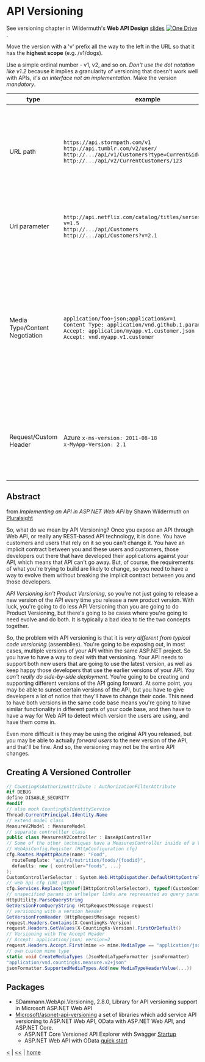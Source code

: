# API Versioning

See versioning chapter in Wildermuth's __Web API Design__ [slides](https://onedrive.live.com/embed?cid=B3A4DB2490C51CCD&resid=B3A4DB2490C51CCD%21204889&authkey=AJdXhKx3Nh8gzvo&em=2)
[![One Drive](https://img.shields.io/badge/One-Drive-blue.svg)](https://onedrive.live.com/embed?cid=B3A4DB2490C51CCD&resid=B3A4DB2490C51CCD%21204889&authkey=AJdXhKx3Nh8gzvo&em=2).

Move the version with a 'v' prefix all the way to the left in the URL so that it has the **highest scope** (e.g. /v1/dogs).

Use a simple ordinal number - v1, v2, and so on. _Don't use the dot notation like v1.2_ because it implies a granularity of versioning that doesn't work well with APIs, _it's an interface not an implementation_. Make the version _mandatory_.

type | example | info | pro | con
--- | --- | --- | --- | ---
URL path | `https://api.stormpath.com/v1`<br> `http://api.tumblr.com/v2/user/`<br/> `http://.../api/v1/Customers?type=Current&id=123`<br> `http://.../api/v2/CurrentCustomers/123` | version embedded in URI path<br> everything after `v` subject to change | Simple to segregate old APIs for backwards compatibility | a lot of client changes on version upgrade<br> increases URI surface to support(tech debt), upgraded v2 and former v1 bug fixes<br>
Uri parameter | `http://api.netflix.com/catalog/titles/series/70023522?v=1.5`<br/> `http://.../api/Customers`<br/> `http://.../api/Customers?v=2.1` | semantically same with URI path versioning | without version => latest<br/> Little client change as versions mature | surprise clients with changes not expected<br/>
Media Type/Content Negotiation | `application/foo+json;application&v=1`<br> `Content Type: application/vnd.github.1.param+json`<br/> `Accept: application/myapp.v1.customer.json`<br/> `Accept: vnd.myapp.v1.customer` | Instead of using standard MIME types, use custom.<br/> Can include information in Accept Header<br/> Alternatively can create own MIME type. | Increasingly popular because separated from the surface area of the API itself<br/> Packages API and Resource Versioning in one<br/> Removes versioning from API so clients don't have to change | Can encourage increased versioning which causes more code churning
Request/Custom Header | Azure `x-ms-version: 2011-08-18`<br> `x-MyApp-Version: 2.1` | Should be a header value that is only of value to your API<br/> Common to use API Date instead of number | Separates Versioning from API call signatures<br/> Not tied to resource versioning (e.g. Content Type) | Adds complexity - adding headers isn't easy on all platforms


## Abstract

from _Implementing an API in ASP.NET Web API_ by Shawn Wildermuth on [Pluralsight](https://app.pluralsight.com/library/courses/implementing-restful-aspdotnet-web-api/)

So, what do we mean by API Versioning? Once you expose an API through Web API, or really any REST-based API technology, it is done. You have customers and users that rely on it so you can't change it. You have an implicit contract between you and these users and customers, those developers out there that have developed their applications against your API, which means that API can't go away. But, of course, the requirements of what you're trying to build are likely to change, so you need to have a way to evolve them without breaking the implicit contract between you and those developers.

_API Versioning isn't Product Versioning_, so you're not just going to release a new version of the API every time you release a new product version. With luck, you're going to do less API Versioning than you are going to do Product Versioning, but there's going to be cases where you're going to need evolve and do both. It is typically a bad idea to tie the two concepts together.

So, the problem with API versioning is that it is _very different from typical code versioning_ (assemblies).
You're going to be exposing out, in most cases, multiple versions of your API within the same ASP.NET project.
So you have to have a way to deal with that versioning.
Your API needs to support both new users that are going to use the latest version, as well as keep happy those developers that use the earlier versions of your API.
_You can't really do side-by-side deployment_. You're going to be creating and supporting different versions of the API going forward. At some point, you may be able to sunset certain versions of the API, but you have to give developers a lot of notice that they'll have to change their code.
This need to have both versions in the same code base means you're going to have similar functionality in different parts of your code base, and then have to have a way for Web API to detect which version the users are using, and have them come in.

Even more difficult is they may be using the original API you released, but you may be able to actually _forward users_ to the new version of the API, and that'll be fine. And so, the versioning may not be the entire API changes.

## Creating A Versioned Controller

  ```cs
  // CountingKsAuthorizeAttribute : AuthorizationFilterAttribute
#if DEBUG 
 define DISABLE_SECURITY
#endif
// also mock CountingKsIdentityService
Thread.CurrentPrincipal.Identity.Name
// extend model class
MeasureV2Model : MeasureModel
// separate controlller class
public class MeasuresV2Controller : BaseApiController
// Some of the other techniques have a MeasuresController inside of a V1, and a V2, and a V3 namespace.
// WebApiConfig.Register (HttpConfiguration cfg)
cfg.Routes.MapHttpRoute(name: "Food",
    routeTemplate: "api/v1/nutrition/foods/{foodid}",
    defaults: new { controller="foods", ...}
);
CustomControllerSelector : System.Web.HttpDispatcher.DefaultHttpControllerSelector
// web api cfg (URL path)
cfg.Services.Replace(typeof(IHttpControllerSelector), typeof(CustomControllerSelector));
// unspecified params in urlhelper links are represented as query params
HttpUtility.ParseQueryString
GetVersionFromQueryString (HttpRequestMessage request)
// versioning with a version header
GetVersionFromHeader (HttpRequestMessage request)
request.Headers.Contains(X-CountingKs-Version)
request.Headers.GetValues(X-CountingKs-Version).FirstOrDefault()
// Versioning with The Accept Header
// Accept: application/json; version=2
request.Headers.Accept.First(mime => mime.MediaType == "application/json").Parameters.Where(p => p.Name == "version")
// own custom mime type
static void CreateMediaTypes (JsonMediaTypeFormatter jsonFormatter)
"application/vnd.countingks.measure.v2+json"
jsonFormatter.SupportedMediaTypes.Add(new MediaTypeHeaderValue(...))
 ```

## Packages

- SDammann.WebApi.Versioning, 2.8.0, Library for API versioning support in Microsoft ASP.NET Web API
- [Microsoft/aspnet-api-versioning](https://github.com/Microsoft/aspnet-api-versioning) a set of libraries which add service API versioning to ASP.NET Web API, OData with ASP.NET Web API, and ASP.NET Core.
  - ASP.NET Core Versioned API Explorer with Swagger [Startup](https://github.com/Microsoft/aspnet-api-versioning/blob/master/samples/aspnetcore/SwaggerSample/Startup.cs)
  - ASP.NET Web API with OData [quick start](https://github.com/Microsoft/aspnet-api-versioning/wiki/API-Documentation#aspnet-web-api-with-odata)

[<](webapi.md) | [<<](../rest.md) | [home](../../README.md)
